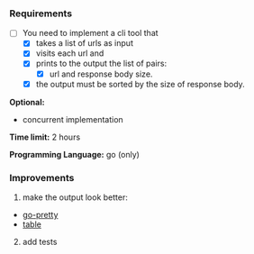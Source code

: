 ### Requirements
- [ ] You need to implement a cli tool that
  - [x] takes a list of urls as input
  - [x] visits each url and 
  - [x] prints to the output the list of pairs: 
    - [x] url and response body size. 
  - [x] the output must be sorted by the size of response body.

**Optional:**
- concurrent implementation

**Time limit:** 2 hours

**Programming Language:** go (only)

### Improvements
1. make the output look better:
- [go-pretty](https://github.com/jedib0t/go-pretty)
- [table](https://github.com/rodaine/table)

2. add tests

